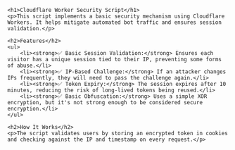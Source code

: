 
<html lang="en">

    <h1>Cloudflare Worker Security Script</h1>
    <p>This script implements a basic security mechanism using Cloudflare Workers. It helps mitigate automated bot traffic and ensures session validation.</p>
    
    <h2>Features</h2>
    <ul>
        <li><strong>✅ Basic Session Validation:</strong> Ensures each visitor has a unique session tied to their IP, preventing some forms of abuse.</li>
        <li><strong>✅ IP-Based Challenge:</strong> If an attacker changes IPs frequently, they will need to pass the challenge again.</li>
        <li><strong>✅ Token Expiry:</strong> The session expires after 10 minutes, reducing the risk of long-lived tokens being reused.</li>
        <li><strong>✅ Basic Obfuscation:</strong> Uses a simple XOR encryption, but it's not strong enough to be considered secure encryption.</li>
    </ul>

    <h2>How It Works</h2>
    <p>The script validates users by storing an encrypted token in cookies and checking against the IP and timestamp on every request.</p>

</html>
